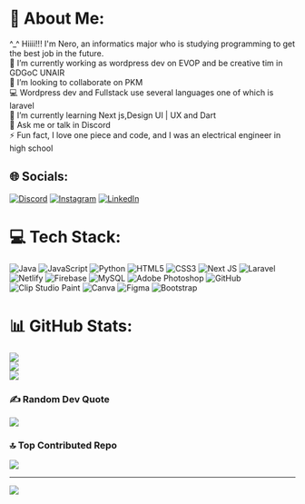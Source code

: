 # 💫 About Me:
^_^ Hiiii!!! I'm Nero, an informatics major who is studying programming to get the best job in the future.<br>🔭 I’m currently working as wordpress dev on EVOP and be creative tim in GDGoC UNAIR<br>👯 I’m looking to collaborate on PKM <br>💻 Wordpress dev and Fullstack use several languages one of which is laravel<br>🌱 I’m currently learning Next js,Design UI | UX and Dart<br>💬 Ask me or talk in Discord <br>⚡ Fun fact, I love one piece and code, and I was an electrical engineer in high school


## 🌐 Socials:
[![Discord](https://img.shields.io/badge/Discord-%237289DA.svg?logo=discord&logoColor=white)](https://discord.gg/aditya^) [![Instagram](https://img.shields.io/badge/Instagram-%23E4405F.svg?logo=Instagram&logoColor=white)](https://instagram.com/adityyapraatama) [![LinkedIn](https://img.shields.io/badge/LinkedIn-%230077B5.svg?logo=linkedin&logoColor=white)](https://linkedin.com/in/m|https://www.linkedin.com/in/aditya-pratama864ba6273/) 

# 💻 Tech Stack:
![Java](https://img.shields.io/badge/java-%23ED8B00.svg?style=flat&logo=openjdk&logoColor=white) ![JavaScript](https://img.shields.io/badge/javascript-%23323330.svg?style=flat&logo=javascript&logoColor=%23F7DF1E) ![Python](https://img.shields.io/badge/python-3670A0?style=flat&logo=python&logoColor=ffdd54) ![HTML5](https://img.shields.io/badge/html5-%23E34F26.svg?style=flat&logo=html5&logoColor=white) ![CSS3](https://img.shields.io/badge/css3-%231572B6.svg?style=flat&logo=css3&logoColor=white) ![Next JS](https://img.shields.io/badge/Next-black?style=flat&logo=next.js&logoColor=white) ![Laravel](https://img.shields.io/badge/laravel-%23FF2D20.svg?style=flat&logo=laravel&logoColor=white) ![Netlify](https://img.shields.io/badge/netlify-%23000000.svg?style=flat&logo=netlify&logoColor=#00C7B7) ![Firebase](https://img.shields.io/badge/firebase-%23039BE5.svg?style=flat&logo=firebase) ![MySQL](https://img.shields.io/badge/mysql-4479A1.svg?style=flat&logo=mysql&logoColor=white) ![Adobe Photoshop](https://img.shields.io/badge/adobe%20photoshop-%2331A8FF.svg?style=flat&logo=adobe%20photoshop&logoColor=white) ![GitHub](https://img.shields.io/badge/github-%23121011.svg?style=flat&logo=github&logoColor=white) ![Clip Studio Paint](https://img.shields.io/badge/ClipStudioPaint-%23CFD3D3.svg?style=flat&logo=ClipStudioPaint&logoColor=white) ![Canva](https://img.shields.io/badge/Canva-%2300C4CC.svg?style=flat&logo=Canva&logoColor=white) ![Figma](https://img.shields.io/badge/figma-%23F24E1E.svg?style=flat&logo=figma&logoColor=white) ![Bootstrap](https://img.shields.io/badge/bootstrap-%238511FA.svg?style=flat&logo=bootstrap&logoColor=white)
# 📊 GitHub Stats:
![](https://github-readme-stats.vercel.app/api?username=Adittyaa3&theme=react&hide_border=false&include_all_commits=true&count_private=true)<br/>
![](https://github-readme-streak-stats.herokuapp.com/?user=Adittyaa3&theme=react&hide_border=false)<br/>
![](https://github-readme-stats.vercel.app/api/top-langs/?username=Adittyaa3&theme=react&hide_border=false&include_all_commits=true&count_private=true&layout=compact)

### ✍️ Random Dev Quote
![](https://quotes-github-readme.vercel.app/api?type=horizontal&theme=radical)

### 🔝 Top Contributed Repo
![](https://github-contributor-stats.vercel.app/api?username=Adittyaa3&limit=5&theme=react&combine_all_yearly_contributions=true)

---
[![](https://visitcount.itsvg.in/api?id=Adittyaa3&icon=8&color=0)](https://visitcount.itsvg.in)

<!-- Proudly created with GPRM ( https://gprm.itsvg.in ) -->
